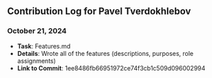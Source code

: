 ## Contribution Log for Pavel Tverdokhlebov

### October 21, 2024
-   **Task**: Features.md
-   **Details**: Wrote all of the features (descriptions, purposes, role assignments)
-   **Link to Commit**: 1ee8486fb66951972ce74f3cb1c509d096002994
